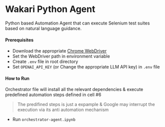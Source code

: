 # Wakari Python Agent
Python based Automation Agent that can execute Selenium test suites based on natural language guidance. 

#### Prerequisites

- Download the appropriate [Chrome WebDriver](https://googlechromelabs.github.io/chrome-for-testing/)
- Set the WebDriver path in environment variable
- Create `.env` file in root directory
- Set `OPENAI_API_KEY` (or Change the appropriate LLM API key) in `.env` file

#### How to Run
Orchestrator file will install all the relevant dependencies & execute predefined automation steps defined in cell #6
> The predifined steps is just a expample & Google may interrupt the execution via its anti automation mechanism

- Run `orchestrator-agent.ipynb`
